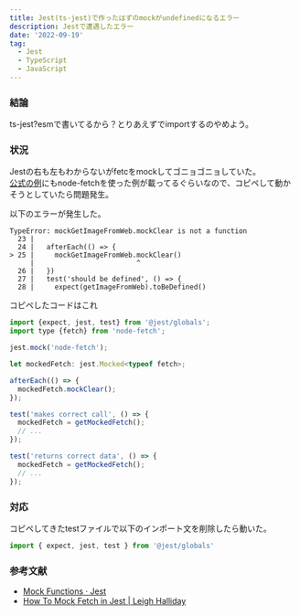 ```yaml
---
title: Jest(ts-jest)で作ったはずのmockがundefinedになるエラー
description: Jestで遭遇したエラー
date: '2022-09-19'
tag:
  - Jest
  - TypeScript
  - JavaScript
---
```

### 結論
ts-jest?esmで書いてるから？とりあえずでimportするのやめよう。

### 状況
Jestの右も左もわからないがfetcをmockしてゴニョゴニョしていた。  
[公式の例](https://jestjs.io/docs/mock-function-api/#jestmockedsource)にもnode-fetchを使った例が載ってるぐらいなので、コピペして動かそうとしていたら問題発生。


以下のエラーが発生した。
```js-stacktrace
TypeError: mockGetImageFromWeb.mockClear is not a function
  23 |
  24 |   afterEach(() => {
> 25 |     mockGetImageFromWeb.mockClear()
     |                         ^
  26 |   })
  27 |   test('should be defined', () => {
  28 |     expect(getImageFromWeb).toBeDefined()
```

コピペしたコードはこれ
```js
import {expect, jest, test} from '@jest/globals';
import type {fetch} from 'node-fetch';

jest.mock('node-fetch');

let mockedFetch: jest.Mocked<typeof fetch>;

afterEach(() => {
  mockedFetch.mockClear();
});

test('makes correct call', () => {
  mockedFetch = getMockedFetch();
  // ...
});

test('returns correct data', () => {
  mockedFetch = getMockedFetch();
  // ...
});
```


### 対応
コピペしてきたtestファイルで以下のインポート文を削除したら動いた。
```js
import { expect, jest, test } from '@jest/globals'
```

### 参考文献
- [Mock Functions · Jest](https://jestjs.io/docs/mock-function-api/#jestmockedsource)
- [How To Mock Fetch in Jest | Leigh Halliday](https://www.leighhalliday.com/mock-fetch-jest)


